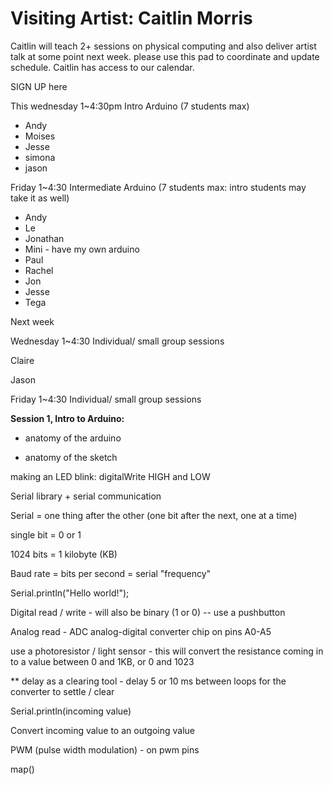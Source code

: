 # Visiting Artist: Caitlin Morris

 Caitlin will teach 2+ sessions on physical computing and also deliver artist talk at some point next week. please use this pad to coordinate and update schedule. Caitlin has access to our calendar. 

SIGN UP here

This wednesday 1~4:30pm Intro Arduino (7 students max) 

*   Andy
*   Moises
*   Jesse
*   simona
*   jason

Friday 1~4:30 Intermediate Arduino (7 students max: intro students may take it as well)  

*   Andy
*   Le
*   Jonathan
*   Mini - have my own arduino
*   Paul
*   Rachel
*   Jon
*   Jesse
*   Tega

Next week 

Wednesday 1~4:30 Individual/ small group sessions 

Claire

Jason

Friday 1~4:30 Individual/ small group sessions 

**Session 1, Intro to Arduino:**

- anatomy of the arduino

- anatomy of the sketch

making an LED blink: digitalWrite HIGH and LOW

Serial library + serial communication

Serial = one thing after the other (one bit after the next, one at a time)

single bit = 0 or 1

1024 bits = 1 kilobyte (KB)

Baud rate = bits per second = serial "frequency"

Serial.println("Hello world!");

Digital read / write - will also be binary (1 or 0) -- use a pushbutton

Analog read - ADC analog-digital converter chip on pins A0-A5

use a photoresistor / light sensor - this will convert the resistance coming in to a value between 0 and 1KB, or 0 and 1023

** delay as a clearing tool - delay 5 or 10 ms between loops for the converter to settle / clear

Serial.println(incoming value)

Convert incoming value to an outgoing value

PWM (pulse width modulation) - on pwm pins

map()